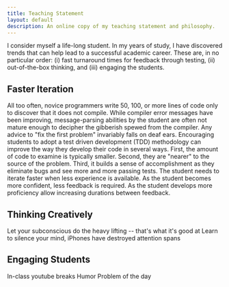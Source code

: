 ```yaml
---
title: Teaching Statement
layout: default
description: An online copy of my teaching statement and philosophy.
---
```

<p class="text-justify">
I consider myself a life-long student.
In my years of study, I have discovered trends that can help lead to a successful academic career.
These are, in no particular order:
(i) fast turnaround times for feedback through testing,
(ii) out-of-the-box thinking, and
(iii) engaging the students.
</p>

## Faster Iteration

<p class="text-justify">
All too often, novice programmers write 50, 100, or more lines of code only to discover that it does not compile.
While compiler error messages have been improving, message-parsing abilities by the student are often not mature enough to decipher the gibberish spewed from the compiler.
Any advice to "fix the first problem" invariably falls on deaf ears.
Encouraging students to adopt a test driven development (TDD) methodology can improve the way they develop their code in several ways.
First, the amount of code to examine is typically smaller.
Second, they are "nearer" to the source of the problem.
Third, it builds a sense of accomplishment as they eliminate bugs and see more and more passing tests.
The student needs to iterate faster when less experience is available.
As the student becomes more confident, less feedback is required.
As the student develops more proficiency allow increasing durations between feedback.
</p>

## Thinking Creatively

Let your subconscious do the heavy lifting -- that's what it's good at
Learn to silence your mind, iPhones have destroyed attention spans


## Engaging Students

In-class youtube breaks
Humor
Problem of the day

